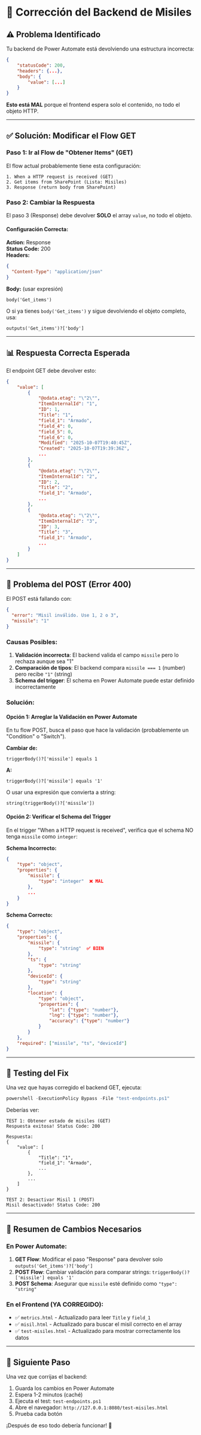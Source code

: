 # 🔧 Corrección del Backend de Misiles

## ⚠️ Problema Identificado

Tu backend de Power Automate está devolviendo una estructura incorrecta:

```json
{
    "statusCode": 200,
    "headers": {...},
    "body": {
        "value": [...]
    }
}
```

**Esto está MAL** porque el frontend espera solo el contenido, no todo el objeto HTTP.

---

## ✅ Solución: Modificar el Flow GET

### Paso 1: Ir al Flow de "Obtener Items" (GET)

El flow actual probablemente tiene esta configuración:

```
1. When a HTTP request is received (GET)
2. Get items from SharePoint (Lista: Misiles)
3. Response (return body from SharePoint)
```

### Paso 2: Cambiar la Respuesta

El paso 3 (Response) debe devolver **SOLO** el array `value`, no todo el objeto.

#### Configuración Correcta:

**Action:** Response  
**Status Code:** 200  
**Headers:**
```json
{
  "Content-Type": "application/json"
}
```

**Body:** (usar expresión)
```
body('Get_items')
```

O si ya tienes `body('Get_items')` y sigue devolviendo el objeto completo, usa:

```
outputs('Get_items')?['body']
```

---

## 📊 Respuesta Correcta Esperada

El endpoint GET debe devolver esto:

```json
{
    "value": [
        {
            "@odata.etag": "\"2\"",
            "ItemInternalId": "1",
            "ID": 1,
            "Title": "1",
            "field_1": "Armado",
            "field_4": 0,
            "field_5": 0,
            "field_6": 0,
            "Modified": "2025-10-07T19:40:45Z",
            "Created": "2025-10-07T19:39:36Z",
            ...
        },
        {
            "@odata.etag": "\"2\"",
            "ItemInternalId": "2",
            "ID": 2,
            "Title": "2",
            "field_1": "Armado",
            ...
        },
        {
            "@odata.etag": "\"2\"",
            "ItemInternalId": "3",
            "ID": 3,
            "Title": "3",
            "field_1": "Armado",
            ...
        }
    ]
}
```

---

## 🚨 Problema del POST (Error 400)

El POST está fallando con:
```json
{
  "error": "Misil inválido. Use 1, 2 o 3",
  "missile": "1"
}
```

### Causas Posibles:

1. **Validación incorrecta**: El backend valida el campo `missile` pero lo rechaza aunque sea "1"
2. **Comparación de tipos**: El backend compara `missile === 1` (number) pero recibe `"1"` (string)
3. **Schema del trigger**: El schema en Power Automate puede estar definido incorrectamente

### Solución:

#### Opción 1: Arreglar la Validación en Power Automate

En tu flow POST, busca el paso que hace la validación (probablemente un "Condition" o "Switch").

**Cambiar de:**
```
triggerBody()?['missile'] equals 1
```

**A:**
```
triggerBody()?['missile'] equals '1'
```

O usar una expresión que convierta a string:
```
string(triggerBody()?['missile'])
```

#### Opción 2: Verificar el Schema del Trigger

En el trigger "When a HTTP request is received", verifica que el schema NO tenga `missile` como `integer`:

**Schema Incorrecto:**
```json
{
    "type": "object",
    "properties": {
        "missile": {
            "type": "integer"  ❌ MAL
        },
        ...
    }
}
```

**Schema Correcto:**
```json
{
    "type": "object",
    "properties": {
        "missile": {
            "type": "string"  ✅ BIEN
        },
        "ts": {
            "type": "string"
        },
        "deviceId": {
            "type": "string"
        },
        "location": {
            "type": "object",
            "properties": {
                "lat": {"type": "number"},
                "lng": {"type": "number"},
                "accuracy": {"type": "number"}
            }
        }
    },
    "required": ["missile", "ts", "deviceId"]
}
```

---

## 🧪 Testing del Fix

Una vez que hayas corregido el backend GET, ejecuta:

```powershell
powershell -ExecutionPolicy Bypass -File "test-endpoints.ps1"
```

Deberías ver:
```
TEST 1: Obtener estado de misiles (GET)
Respuesta exitosa! Status Code: 200

Respuesta:
{
    "value": [
        {
            "Title": "1",
            "field_1": "Armado",
            ...
        },
        ...
    ]
}

TEST 2: Desactivar Misil 1 (POST)
Misil desactivado! Status Code: 200
```

---

## 📝 Resumen de Cambios Necesarios

### En Power Automate:

1. **GET Flow**: Modificar el paso "Response" para devolver solo `outputs('Get_items')?['body']`
2. **POST Flow**: Cambiar validación para comparar strings: `triggerBody()?['missile'] equals '1'`
3. **POST Schema**: Asegurar que `missile` esté definido como `"type": "string"`

### En el Frontend (YA CORREGIDO):

- ✅ `metrics.html` - Actualizado para leer `Title` y `field_1`
- ✅ `misil.html` - Actualizado para buscar el misil correcto en el array
- ✅ `test-misiles.html` - Actualizado para mostrar correctamente los datos

---

## 🎯 Siguiente Paso

Una vez que corrijas el backend:

1. Guarda los cambios en Power Automate
2. Espera 1-2 minutos (caché)
3. Ejecuta el test: `test-endpoints.ps1`
4. Abre el navegador: `http://127.0.0.1:8080/test-misiles.html`
5. Prueba cada botón

¡Después de eso todo debería funcionar! 🚀
